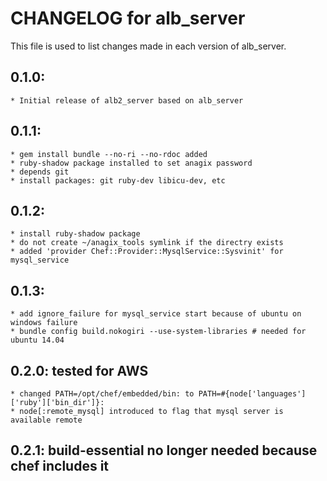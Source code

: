 # CHANGELOG for alb_server

This file is used to list changes made in each version of alb_server.

## 0.1.0:

	* Initial release of alb2_server based on alb_server

## 0.1.1:
	* gem install bundle --no-ri --no-rdoc added
	* ruby-shadow package installed to set anagix password
	* depends git
	* install packages: git ruby-dev libicu-dev, etc
## 0.1.2:
	* install ruby-shadow package
	* do not create ~/anagix_tools symlink if the directry exists
	* added 'provider Chef::Provider::MysqlService::Sysvinit' for mysql_service
## 0.1.3:
	* add ignore_failure for mysql_service start because of ubuntu on windows failure
	* bundle config build.nokogiri --use-system-libraries # needed for ubuntu 14.04
## 0.2.0: tested for AWS
	* changed PATH=/opt/chef/embedded/bin: to PATH=#{node['languages']['ruby']['bin_dir']}:
	* node[:remote_mysql] introduced to flag that mysql server is available remote
## 0.2.1: build-essential no longer needed because chef includes it
